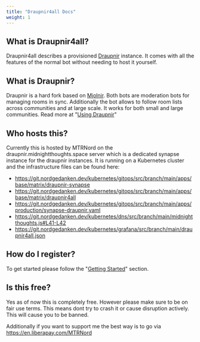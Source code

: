 ```yaml
---
title: "Draupnir4all Docs"
weight: 1
---
```


## What is Draupnir4all?

Draupnir4all describes a provisioned [Draupnir](https://github.com/gnuxie/Draupnir) instance.
It comes with all the features of the normal bot without needing to host it yourself.

## What is Draupnir?

Draupnir is a hard fork based on [Mjolnir](https://github.com/matrix-org/mjolnir).
Both bots are moderation bots for managing rooms in sync. Additionally the bot allows
to follow room lists across communities and at large scale.
It works for both small and large communities. Read more at "[Using Draupnir](/docs/how_to_use_draupnir)"

## Who hosts this?

Currently this is hosted by MTRNord on the draupnir.midnightthoughts.space server which is a
dedicated synapse instance for the draupnir instances. It is running on a Kubernetes cluster and
the infrastructure files can be found here:

- <https://git.nordgedanken.dev/kubernetes/gitops/src/branch/main/apps/base/matrix/draupnir-synapse>
- <https://git.nordgedanken.dev/kubernetes/gitops/src/branch/main/apps/base/matrix/draupnir4all>
- <https://git.nordgedanken.dev/kubernetes/gitops/src/branch/main/apps/production/synapse-draupnir.yaml>
- <https://git.nordgedanken.dev/kubernetes/dns/src/branch/main/midnightthoughts.js#L41-L42>
- <https://git.nordgedanken.dev/kubernetes/grafana/src/branch/main/draupnir4all.json>

## How do I register?

To get started please follow the "[Getting Started](/docs/getting_started)" section.

## Is this free?

Yes as of now this is completely free. However please make sure to be on fair use terms.
This means dont try to crash it or cause disruption actively. This will cause you to be banned.

Additionally if you want to support me the best way is to go via <https://en.liberapay.com/MTRNord>
